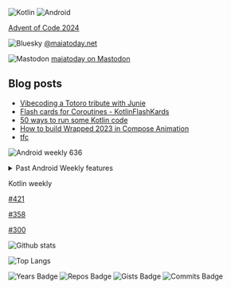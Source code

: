 ![Kotlin](https://img.shields.io/badge/kotlin-%237F52FF.svg?style=for-the-badge&logo=kotlin&logoColor=white)
![Android](https://img.shields.io/badge/Android-3DDC84?style=for-the-badge&logo=android&logoColor=white)

[Advent of Code 2024](https://github.com/maiatoday/aoc/tree/AoC2024)

![Bluesky](https://img.shields.io/badge/Bluesky-0285FF?style=for-the-badge&logo=Bluesky&logoColor=white) [@maiatoday.net](https://bsky.app/profile/maiatoday.net)

![Mastodon](https://img.shields.io/badge/-MASTODON-%232B90D9?style=for-the-badge&logo=mastodon&logoColor=white) [maiatoday on Mastodon](https://androiddev.social/@maiatoday)

## Blog posts
<!-- BLOG-POST-LIST:START -->
- [Vibecoding a Totoro tribute with Junie](https://www.maiatoday.net/p/vibecoding-a-totoro-tribute-with-junie/)
- [Flash cards for Coroutines - KotlinFlashKards](https://www.maiatoday.net/p/flash-cards-for-coroutines-kotlinflashkards/)
- [50 ways to run some Kotlin code](https://www.maiatoday.net/p/50-ways-to-run-some-kotlin-code/)
- [How to build Wrapped 2023 in Compose Animation](https://www.maiatoday.net/p/how-to-build-wrapped-2023-in-compose-animation/)
- [tfc](https://www.maiatoday.net/tfc/)
<!-- BLOG-POST-LIST:END -->

![Android weekly 636](https://androidweekly.net/issues/issue-636/badge)

<details>
  <summary>Past Android Weekly features</summary>

![Android weekly 613](https://androidweekly.net/issues/issue-613/badge)

![Android weekly 600](https://androidweekly.net/issues/issue-600/badge)

![Android weekly 582](https://androidweekly.net/issues/issue-582/badge)

![Android weekly 520](https://androidweekly.net/issues/issue-520/badge)

![Android weekly 516](https://androidweekly.net/issues/issue-516/badge)

![Android weekly 475](https://androidweekly.net/issues/issue-475/badge)

![Android weekly 438](https://androidweekly.net/issues/issue-438/badge)

</details>

Kotlin weekly

[#421](https://mailchi.mp/kotlinweekly/kotlin-weekly-421)

[#358](https://mailchi.mp/kotlinweekly/kotlin-weekly-358)

[#300](https://mailchi.mp/kotlinweekly/kotlin-weekly-300)


![Github stats](https://github-readme-stats.vercel.app/api?username=maiatoday&show_icons=true&count_private=true&theme=transparent)

![Top Langs](https://github-readme-stats.vercel.app/api/top-langs/?username=maiatoday&hide=javascript,css&layout=compact&theme=transparent)

![Years Badge](https://badges.pufler.dev/years/maiatoday?style=flat&color=grey)
![Repos Badge](https://badges.pufler.dev/repos/maiatoday?style=flat&color=grey)
![Gists Badge](https://badges.pufler.dev/gists/maiatoday?style=flat&color=grey)
![Commits Badge](https://badges.pufler.dev/commits/monthly/maiatoday?style=flat&color=grey)

